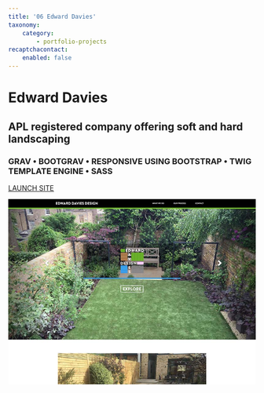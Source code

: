 ```yaml
---
title: '06 Edward Davies'
taxonomy:
    category:
        - portfolio-projects
recaptchacontact:
    enabled: false
---
```


# Edward Davies

## APL registered company offering soft and hard landscaping

### GRAV • BOOTGRAV • RESPONSIVE USING BOOTSTRAP • TWIG TEMPLATE ENGINE • SASS

[LAUNCH SITE](http://edwarddavies.co.uk/)

![](800-edwarddavies.jpg)